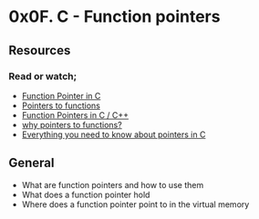 # 0x0F. C - Function pointers
## Resources
### Read or watch;
* [Function Pointer in C](https://www.geeksforgeeks.org/function-pointer-in-c/)
* [Pointers to functions](https://publications.gbdirect.co.uk//c_book/chapter5/function_pointers.html)
* [Function Pointers in C / C++](https://m.youtube.com/watch?v=ynYtgGUNelE&t=2s)
* [why pointers to functions?](https://m.youtube.com/watch?v=sxTFSDAZM8s)
* [Everything you need to know about pointers in C](https://boredzo.org/pointers/)
## General
* What are function pointers and how to use them
* What does a function pointer hold
* Where does a function pointer point to in the virtual memory
